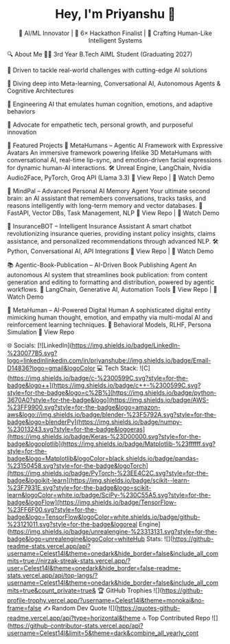 <h1 align="center">Hey, I'm Priyanshu 👋</h1> <p align="center"> 🚀 AI/ML Innovator | 🎯 6× Hackathon Finalist | 🧠 Crafting Human-Like Intelligent Systems </p>
🔍 About Me
👨‍💻 3rd Year B.Tech AIML Student (Graduating 2027)

🔭 Driven to tackle real-world challenges with cutting-edge AI solutions

🧠 Diving deep into Meta-learning, Conversational AI, Autonomous Agents & Cognitive Architectures

🤖 Engineering AI that emulates human cognition, emotions, and adaptive behaviors

🌌 Advocate for empathetic tech, personal growth, and purposeful innovation

🚀 Featured Projects
👤 MetaHumans – Agentic AI Framework with Expressive Avatars
An immersive framework powering lifelike 3D MetaHumans with conversational AI, real-time lip-sync, and emotion-driven facial expressions for dynamic human-AI interactions.
🛠️ Unreal Engine, LangChain, Nvidia Audio2Face, PyTorch, Groq API (Llama 3.3)
🔗 View Repo | 🎥 Watch Demo

🧠 MindPal – Advanced Personal AI Memory Agent
Your ultimate second brain: an AI assistant that remembers conversations, tracks tasks, and reasons intelligently with long-term memory and vector databases.
🧩 FastAPI, Vector DBs, Task Management, NLP
🔗 View Repo | 🎥 Watch Demo

📑 InsuranceBOT – Intelligent Insurance Assistant
A smart chatbot revolutionizing insurance queries, providing instant policy insights, claims assistance, and personalized recommendations through advanced NLP.
🛠️ Python, Conversational AI, API Integrations
🔗 View Repo | 🎥 Watch Demo

📚 Agentic-Book-Publication – AI-Driven Book Publishing Agent
An autonomous AI system that streamlines book publication: from content generation and editing to formatting and distribution, powered by agentic workflows.
🧠 LangChain, Generative AI, Automation Tools
🔗 View Repo | 🎥 Watch Demo

👤 MetaHuman – AI-Powered Digital Human
A sophisticated digital entity mimicking human thought, emotion, and empathy via multi-modal AI and reinforcement learning techniques.
🧠 Behavioral Models, RLHF, Persona Simulation
🔗 View Repo

🌐 Socials:
[![LinkedIn](https://img.shields.io/badge/LinkedIn-%230077B5.svg?logo=linkedinlinkedin.com/in/priyanshube://img.shields.io/badge/Email-D14836?logo=gmail&logoColor 💻 Tech Stack:
![C](https://img.shields.io/badge/c-%2300599C.svg?style=for-the-badge&logo++](https://img.shields.io/badge/c++-%2300599C.svg?style=for-the-badge&logo=c%2B%](https://img.shields.io/badge/python-3670A0?style=for-the-badge&logo](https://img.shields.io/badge/AWS-%23FF9900.svg?style=for-the-badge&logo=amazon-aws&logo://img.shields.io/badge/blender-%23F5792A.svg?style=for-the-badge&logo=blenderPy](https://img.shields.io/badge/numpy-%23013243.svg?style=for-the-badge&logoeras](https://img.shields.io/badge/Keras-%23D00000.svg?style=for-the-badge&logoplotlib](https://img.shields.io/badge/Matplotlib-%23ffffff.svg?style=for-the-badge&logo=Matplotlib&logoColor=black.shields.io/badge/pandas-%23150458.svg?style=for-the-badge&logoTorch](https://img.shields.io/badge/PyTorch-%23EE4C2C.svg?style=for-the-badge&logoikit-learn](https://img.shields.io/badge/scikit--learn-%23F7931E.svg?style=for-the-badge&logo=scikit-learn&logoColor=white.io/badge/SciPy-%230C55A5.svg?style=for-the-badge&logoFlow](https://img.shields.io/badge/TensorFlow-%23FF6F00.svg?style=for-the-badge&logo=TensorFlow&logoColor=white.shields.io/badge/github-%23121011.svg?style=for-the-badge&logoreal Engine](https://img.shields.io/badge/unrealengine-%23313131.svg?style=for-the-badge&logo=unrealengine&logoColor=whiteHub Stats:
![](https://github-readme-stats.vercel.app/api?username=Celest14l&theme=onedark&hide_border=false&include_all_commits=true://nirzak-streak-stats.vercel.app/?user=Celest14l&theme=onedark&hide_border=false-readme-stats.vercel.app/api/top-langs/?username=Celest14l&theme=onedark&hide_border=false&include_all_commits=true&count_private=true& 🏆 GitHub Trophies
![](https://github-profile-trophy.vercel.app/?username=Celest14l&theme=monokai&no-frame=false ✍️ Random Dev Quote
![](https://quotes-github-readme.vercel.app/api?type=horizontal&theme 🔝 Top Contributed Repo
![](https://github-contributor-stats.vercel.app/api?username=Celest14l&limit=5&theme=dark&combine_all_yearly_cont
